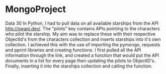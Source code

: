 # MongoProject
Data 30
In Python, I had to pull data on all available starships from the API http://swapi.dev/. The "pilots" key contains APIs pointing to the characters who pilot the starship. My aim was to replace these with their respective ObjectId's from the characters collection and inserts starships into it's own collection. I achieved this with the use of importing the pymongo, requests and pprint libraries and creating functions.
I first pulled all the API information through the link, and created a function that would put the API documents in a list for every page then updating the pilots to ObjectID's. Finally, inserting it into the starships collection and calling the function.
